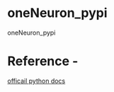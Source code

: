 # oneNeuron_pypi
oneNeuron_pypi

# Reference -
[officail python docs](https://packaging.python.org/tutorials/packaging-projects/)


